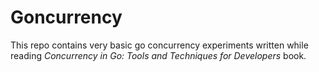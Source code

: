# Goncurrency

This repo contains very basic go concurrency experiments written while reading _Concurrency in Go: Tools and Techniques
for Developers_ book.